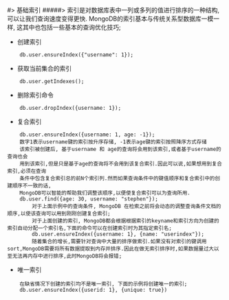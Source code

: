 #> 基础索引
#####> 索引是对数据库表中一列或多列的值进行排序的一种结构, 可以让我们查询速度变得更快. MongoDB的索引基本与传统关系型数据库一模一样, 这其中也包括一些基本的查询优化技巧;

- 创建索引
```
    db.user.ensureIndex({"username": 1});
```
- 获取当前集合的索引
```
    db.user.getIndexes();
```
- 删除索引命令
```
    db.user.dropIndex({username: 1});
```
- 复合索引
```
    db.user.ensureIndex({username: 1, age: -1});
    数字1表示username键的索引按升序存储, -1表示age键的索引按照降序方式存储
    该索引被创建后, 基于username 和 age的查询将会用到该索引,或者基于username的查询也会
    用到该索引,但是只是基于age的查询将不会用到该复合索引.因此可以说,如果想用到复合索引,必须在查询
    条件中包含复合索引总的前N个索引列.然而如果查询条件中的键值顺序和复合索引中的创建顺序不一致的话,
    MongoDB可以智能的帮助我们调整该顺序,以便使复合索引可以为查询所用.
    db.user.find({age: 30, username: "stephen"});
        对于上面示例中的查询条件, MongoDB 在检索之前将会动态的调整查询条件文档的顺序,以使该查询可以用到刚刚创建复合索引;
        对于上面创建的索引, MongoDB都会根据根据索引的keyname和索引方向为创建的索引自动分配一个索引名,下面的命令可以在创建索引时为其指定索引名;
        db.user.ensureIndex({username: 1}, {name: "userindex"});
        随着集合的增长,需要针对查询中大量的排序做索引.如果没有对索引的键调用sort,MongoDB需要将所有数据提取到内存并排序.因此在做无索引排序时,如果数据量过大以至无法再内存中进行排序,此时MongoDB将会报错;
```
- 唯一索引
```
    在缺省情况下创建的索引均不是唯一索引, 下面的示例将创建唯一的索引;
    db.user.ensureIndex({userid: 1}, {unique: true})
```
